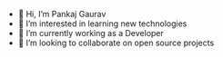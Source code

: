 - 👋 Hi, I’m Pankaj Gaurav
- 👀 I’m interested in learning new technologies
- 🌱 I’m currently working as a Developer
- 💞️ I’m looking to collaborate on open source projects

<!---
pnkzgaurav/pnkzgaurav is a ✨ special ✨ repository because its `README.md` (this file) appears on your GitHub profile.
You can click the Preview link to take a look at your changes.
--->
